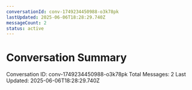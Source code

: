 ```yaml
---
conversationId: conv-1749234450988-o3k78pk
lastUpdated: 2025-06-06T18:28:29.740Z
messageCount: 2
status: active
---
```


# Conversation Summary

Conversation ID: conv-1749234450988-o3k78pk
Total Messages: 2
Last Updated: 2025-06-06T18:28:29.740Z
